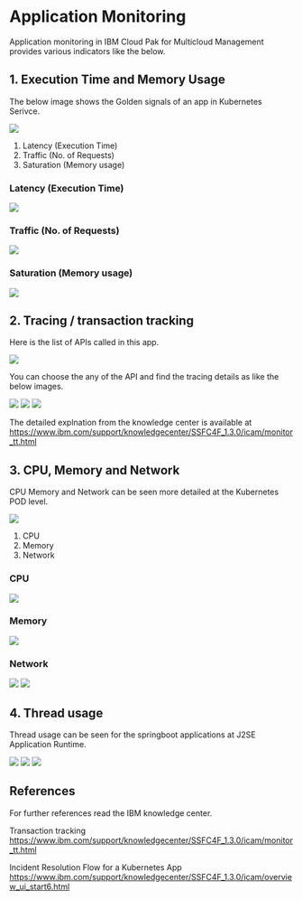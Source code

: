 # Application Monitoring

Application monitoring in IBM Cloud Pak for Multicloud Management provides various indicators like the below.

## 1. Execution Time and Memory Usage

The below image shows the Golden signals of an app in Kubernetes Serivce.

<img src="images/01-home.png" bordercolor=green>

1. Latency (Execution Time)
2. Traffic (No. of Requests)
3. Saturation (Memory usage)

### Latency (Execution Time)

<img src="images/02-latency.png" bordercolor=green>

### Traffic (No. of Requests)

<img src="images/03-traffic.png" bordercolor=green>

### Saturation (Memory usage)

<img src="images/04-saturation.png" bordercolor=green>


## 2. Tracing / transaction tracking

Here is the list of APIs called in this app.

<img src="images/05-api-calls.png" bordercolor=green>

You can choose the any of the API and find the tracing details as like the below images.

<img src="images/06-trace1.png" bordercolor=green>
<img src="images/07-trace2.png" bordercolor=green>
<img src="images/08-trace3.png" bordercolor=green>

The detailed explnation from the knowledge center is available at https://www.ibm.com/support/knowledgecenter/SSFC4F_1.3.0/icam/monitor_tt.html


## 3. CPU, Memory and Network

CPU Memory and Network can be seen more detailed at the Kubernetes POD level.

<img src="images/09-pod.png" bordercolor=green>

1. CPU
2. Memory
3. Network

### CPU

<img src="images/10-cpu.png" bordercolor=green>

### Memory

<img src="images/11-memory.png" bordercolor=green>

### Network

<img src="images/12-network.png" bordercolor=green>


<img src="images/13-cpu-memory.png" bordercolor=green>


## 4. Thread usage

Thread usage can be seen for the springboot applications at J2SE Application Runtime.

<img src="images/14-standalone-app-home.png" bordercolor=green>

<img src="images/15-standalone-app-home2.png" bordercolor=green>

<img src="images/16-standalone-app-thread.png" bordercolor=green>


## References

For further references read the IBM knowledge center.

Transaction tracking
https://www.ibm.com/support/knowledgecenter/SSFC4F_1.3.0/icam/monitor_tt.html

Incident Resolution Flow for a Kubernetes App
https://www.ibm.com/support/knowledgecenter/SSFC4F_1.3.0/icam/overview_ui_start6.html